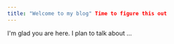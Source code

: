 ```yaml
---
title: "Welcome to my blog" Time to figure this out
---
```


I'm glad you are here. I plan to talk about ...
